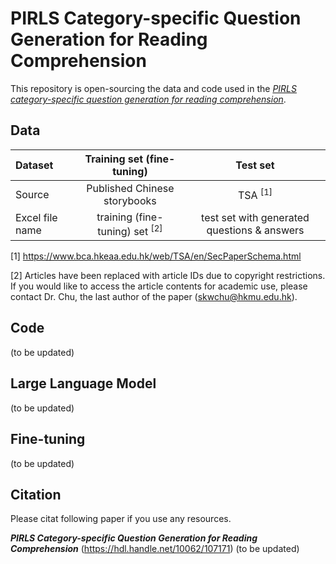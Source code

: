 # PIRLS Category-specific Question Generation for Reading Comprehension
This repository is open-sourcing the data and code used in the [*PIRLS category-specific question generation for reading comprehension*](https://hdl.handle.net/10062/107171).

## Data
|Dataset                 | Training set (fine-tuning)           | Test set |
| :-------------------- | :----------------------------------------------------: | :----------------------------------------------------------: |
| Source | Published Chinese storybooks | TSA <sup>[1]</sup>|
| Excel file name | training (fine-tuning) set <sup>[2]</sup> | test set with generated questions & answers |

[1] https://www.bca.hkeaa.edu.hk/web/TSA/en/SecPaperSchema.html

[2] Articles have been replaced with article IDs due to copyright restrictions. If you would like to access the article contents for academic use, please contact Dr. Chu, the last author of the paper (skwchu@hkmu.edu.hk).

## Code
(to be updated)

## Large Language Model
(to be updated)

## Fine-tuning
(to be updated)

## Citation
Please citat following paper if you use any resources.

***PIRLS Category-specific Question Generation for Reading Comprehension*** (https://hdl.handle.net/10062/107171)
(to be updated)
